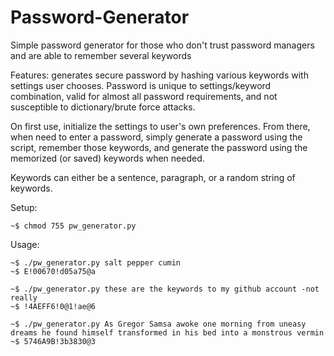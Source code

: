 # Password-Generator
Simple password generator for those who don't trust password managers and are able to remember several keywords

Features: generates secure password by hashing various keywords with settings user chooses. Password is unique to 
settings/keyword combination, valid for almost all password requirements, and not susceptible to dictionary/brute force attacks.

On first use, initialize the settings to user's own preferences. From there, when need to enter a password, simply generate a 
password using the script, remember those keywords, and generate the password using the memorized (or saved) keywords when needed.

Keywords can either be a sentence, paragraph, or a random string of keywords.

Setup: 
```
~$ chmod 755 pw_generator.py
```

Usage:
```
~$ ./pw_generator.py salt pepper cumin
~$ E!00670!d05a75@a

~$ ./pw_generator.py these are the keywords to my github account -not really
~$ !4AEFF6!0@1!ae@6

~$ ./pw_generator.py As Gregor Samsa awoke one morning from uneasy dreams he found himself transformed in his bed into a monstrous vermin
~$ 5746A9B!3b3830@3
```


